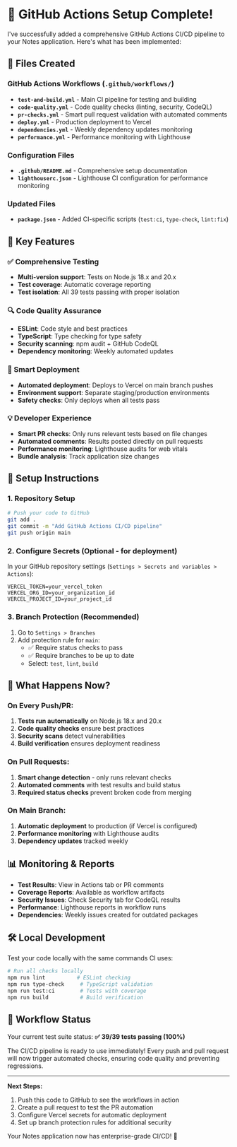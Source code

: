 # 🚀 GitHub Actions Setup Complete!

I've successfully added a comprehensive GitHub Actions CI/CD pipeline to your Notes application. Here's what has been implemented:

## 📁 Files Created

### GitHub Actions Workflows (`.github/workflows/`)
- **`test-and-build.yml`** - Main CI pipeline for testing and building
- **`code-quality.yml`** - Code quality checks (linting, security, CodeQL)
- **`pr-checks.yml`** - Smart pull request validation with automated comments
- **`deploy.yml`** - Production deployment to Vercel
- **`dependencies.yml`** - Weekly dependency updates monitoring
- **`performance.yml`** - Performance monitoring with Lighthouse

### Configuration Files
- **`.github/README.md`** - Comprehensive setup documentation
- **`lighthouserc.json`** - Lighthouse CI configuration for performance monitoring

### Updated Files
- **`package.json`** - Added CI-specific scripts (`test:ci`, `type-check`, `lint:fix`)

## 🎯 Key Features

### ✅ Comprehensive Testing
- **Multi-version support**: Tests on Node.js 18.x and 20.x
- **Test coverage**: Automatic coverage reporting
- **Test isolation**: All 39 tests passing with proper isolation

### 🔍 Code Quality Assurance
- **ESLint**: Code style and best practices
- **TypeScript**: Type checking for type safety
- **Security scanning**: npm audit + GitHub CodeQL
- **Dependency monitoring**: Weekly automated updates

### 🚀 Smart Deployment
- **Automated deployment**: Deploys to Vercel on main branch pushes
- **Environment support**: Separate staging/production environments
- **Safety checks**: Only deploys when all tests pass

### 💡 Developer Experience
- **Smart PR checks**: Only runs relevant tests based on file changes
- **Automated comments**: Results posted directly on pull requests
- **Performance monitoring**: Lighthouse audits for web vitals
- **Bundle analysis**: Track application size changes

## 🔧 Setup Instructions

### 1. Repository Setup
```bash
# Push your code to GitHub
git add .
git commit -m "Add GitHub Actions CI/CD pipeline"
git push origin main
```

### 2. Configure Secrets (Optional - for deployment)
In your GitHub repository settings (`Settings > Secrets and variables > Actions`):

```
VERCEL_TOKEN=your_vercel_token
VERCEL_ORG_ID=your_organization_id
VERCEL_PROJECT_ID=your_project_id
```

### 3. Branch Protection (Recommended)
1. Go to `Settings > Branches`
2. Add protection rule for `main`:
   - ✅ Require status checks to pass
   - ✅ Require branches to be up to date
   - Select: `test`, `lint`, `build`

## 🎉 What Happens Now?

### On Every Push/PR:
1. **Tests run automatically** on Node.js 18.x and 20.x
2. **Code quality checks** ensure best practices
3. **Security scans** detect vulnerabilities
4. **Build verification** ensures deployment readiness

### On Pull Requests:
1. **Smart change detection** - only runs relevant checks
2. **Automated comments** with test results and build status
3. **Required status checks** prevent broken code from merging

### On Main Branch:
1. **Automatic deployment** to production (if Vercel is configured)
2. **Performance monitoring** with Lighthouse audits
3. **Dependency updates** tracked weekly

## 📊 Monitoring & Reports

- **Test Results**: View in Actions tab or PR comments
- **Coverage Reports**: Available as workflow artifacts
- **Security Issues**: Check Security tab for CodeQL results
- **Performance**: Lighthouse reports in workflow runs
- **Dependencies**: Weekly issues created for outdated packages

## 🛠️ Local Development

Test your code locally with the same commands CI uses:

```bash
# Run all checks locally
npm run lint          # ESLint checking
npm run type-check     # TypeScript validation
npm run test:ci        # Tests with coverage
npm run build          # Build verification
```

## 🔄 Workflow Status

Your current test suite status: **✅ 39/39 tests passing (100%)**

The CI/CD pipeline is ready to use immediately! Every push and pull request will now trigger automated checks, ensuring code quality and preventing regressions.

---

**Next Steps:**
1. Push this code to GitHub to see the workflows in action
2. Create a pull request to test the PR automation
3. Configure Vercel secrets for automatic deployment
4. Set up branch protection rules for additional security

Your Notes application now has enterprise-grade CI/CD! 🎊
